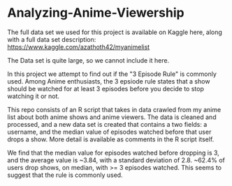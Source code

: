# Analyzing-Anime-Viewership
The full data set we used for this project is available on Kaggle here, along with a full data set description: https://www.kaggle.com/azathoth42/myanimelist

The Data set is quite large, so we cannot include it here.

In this project we attempt to find out if the "3 Episode Rule" is commonly used.  Among Anime enthusiasts, the 3 epsiode rule states that a show should be watched for at least 3 episodes before you decide to stop watching it or not.

This repo consists of an R script that takes in data crawled from my anime list about both anime shows and anime viewers.
The data is cleaned and processed, and a new data set is created that contains a two fields: a username, and the median value
of episodes watched before that user drops a show.  More detail is available as comments in the R script itself.

We find that the median value for episodes watched before dropping is 3, and the average value is ~3.84, with a standard deviation of 2.8.  ~62.4% of users drop shows, on median, with >= 3 episodes watched.  This seems to suggest that the rule is commonly used.
